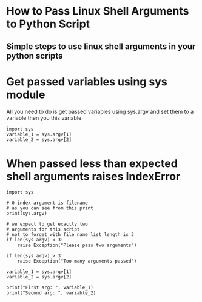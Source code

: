 # How to Pass Linux Shell Arguments to Python Script
## Simple steps to use linux shell arguments in your python scripts 

# Get passed variables using sys module

All you need to do is get passed variables using sys.argv and set them to a variable
then you this variable.

    import sys
    variable_1 = sys.argv[1]
    variable_2 = sys.argv[2]


# When passed less than expected shell arguments raises IndexError

    import sys

    # 0 index argument is filename
    # as you can see from this print
    print(sys.argv)

    # we expect to get exactly two 
    # arguments for this script
    # not to forget with file name list length is 3
    if len(sys.argv) < 3:
        raise Exception("Please pass two arguments")
        
    if len(sys.argv) > 3:
        raise Exception("Too many arguments passed")

    variable_1 = sys.argv[1]
    variable_2 = sys.argv[2]

    print("First arg: ", variable_1)
    print("Second arg: ", variable_2)